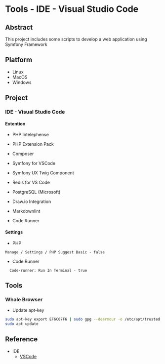 # Tools - IDE - Visual Studio Code

## Abstract

This project includes some scripts to develop a web application using Symfony Framework

## Platform

* Linux
* MacOS
* Windows

## Project

### IDE - Visual Studio Code

#### Extention

* PHP Intelephense
* PHP Extension Pack
* Composer

* Symfony for VSCode
* Symfony UX Twig Component

* Redis for VS Code

* PostgreSQL (Microsoft)

* Draw.io Integration
* Markdownlint
* Code Runner

#### Settings

* PHP

```text
Manage / Settings / PHP Suggest Basic - false
```

* Code Runner

```text
  Code-runner: Run In Terminal - true
```

## Tools

### Whale Browser

* Update apt-key

```bash
sudo apt-key export EF6C07F6 | sudo gpg --dearmour -o /etc/apt/trusted.gpg.d/whale-key.gpg
sudo apt update
```

## Reference

* IDE
  * [VSCode](https://code.visualstudio.com/docs/languages/php)